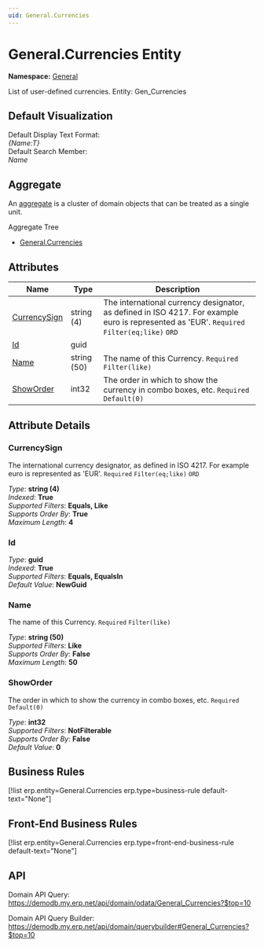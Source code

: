 ```yaml
---
uid: General.Currencies
---
```

# General.Currencies Entity

**Namespace:** [General](General.md)  

List of user-defined currencies. Entity: Gen_Currencies

## Default Visualization
Default Display Text Format:  
_{Name:T}_  
Default Search Member:  
_Name_  

## Aggregate
An [aggregate](https://docs.erp.net/tech/advanced/concepts/aggregates.html) is a cluster of domain objects that can be treated as a single unit.  

Aggregate Tree  
* [General.Currencies](General.Currencies.md)  

## Attributes

| Name | Type | Description |
| ---- | ---- | --- |
| [CurrencySign](General.Currencies.md#currencysign) | string (4) | The international currency designator, as defined in ISO 4217. For example euro is represented as 'EUR'. `Required` `Filter(eq;like)` `ORD` 
| [Id](General.Currencies.md#id) | guid |  
| [Name](General.Currencies.md#name) | string (50) | The name of this Currency. `Required` `Filter(like)` 
| [ShowOrder](General.Currencies.md#showorder) | int32 | The order in which to show the currency in combo boxes, etc. `Required` `Default(0)` 


## Attribute Details

### CurrencySign

The international currency designator, as defined in ISO 4217. For example euro is represented as 'EUR'. `Required` `Filter(eq;like)` `ORD`

_Type_: **string (4)**  
_Indexed_: **True**  
_Supported Filters_: **Equals, Like**  
_Supports Order By_: **True**  
_Maximum Length_: **4**  

### Id

_Type_: **guid**  
_Indexed_: **True**  
_Supported Filters_: **Equals, EqualsIn**  
_Default Value_: **NewGuid**  

### Name

The name of this Currency. `Required` `Filter(like)`

_Type_: **string (50)**  
_Supported Filters_: **Like**  
_Supports Order By_: **False**  
_Maximum Length_: **50**  

### ShowOrder

The order in which to show the currency in combo boxes, etc. `Required` `Default(0)`

_Type_: **int32**  
_Supported Filters_: **NotFilterable**  
_Supports Order By_: **False**  
_Default Value_: **0**  



## Business Rules

[!list erp.entity=General.Currencies erp.type=business-rule default-text="None"]

## Front-End Business Rules

[!list erp.entity=General.Currencies erp.type=front-end-business-rule default-text="None"]

## API

Domain API Query:
<https://demodb.my.erp.net/api/domain/odata/General_Currencies?$top=10>

Domain API Query Builder:
<https://demodb.my.erp.net/api/domain/querybuilder#General_Currencies?$top=10>

